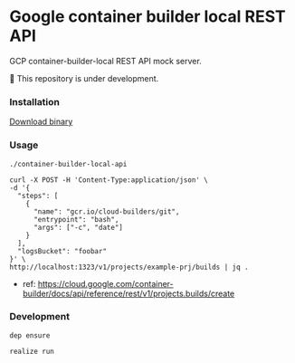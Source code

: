# Google container builder local REST API

GCP container-builder-local REST API mock server.

🚧 This repository is under development.

### Installation

[Download binary](https://github.com/zaru/container-builder-local-api/releases)

### Usage

```
./container-builder-local-api
```

```
curl -X POST -H 'Content-Type:application/json' \
-d '{
  "steps": [
    {
      "name": "gcr.io/cloud-builders/git",
      "entrypoint": "bash",
      "args": ["-c", "date"]
    }
  ],
  "logsBucket": "foobar"
}' \
http://localhost:1323/v1/projects/example-prj/builds | jq .
```

- ref: https://cloud.google.com/container-builder/docs/api/reference/rest/v1/projects.builds/create


### Development

```
dep ensure
```

```
realize run
```